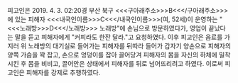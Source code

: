 피고인은 2019. 4. 3. 02:20경 부산 북구 <<<구아래주소>>>B<<</구아래주소>>>에 있는 피해자 <<<내국인이름>>>C<<</내국인이름>>>(여, 52세)이 운영하는 "<<<노래방>>>D<<</노래방>>> 노래방"에 손님으로 방문하였다가, 영업이 끝났다는 말을 듣고 피해자에게 "커피라도 한잔 달라."고 요청하였다.
이후 피고인은 음료를 가지러 위 노래방의 대기실로 들어가는 피해자를 뒤따라 들어가 갑자기 양손으로 피해자의 양쪽 가슴을 꽉 잡고, 손으로 엉덩이를 잡아 끌어당겨 피해자의 몸을 자신의 하체에 밀착시킨 후 몸을 비비고, 끌어안은 상태에서 피해자를 뒤로 넘어뜨리려고 하였다.
이로써 피고인은 피해자를 강제로 추행하였다.